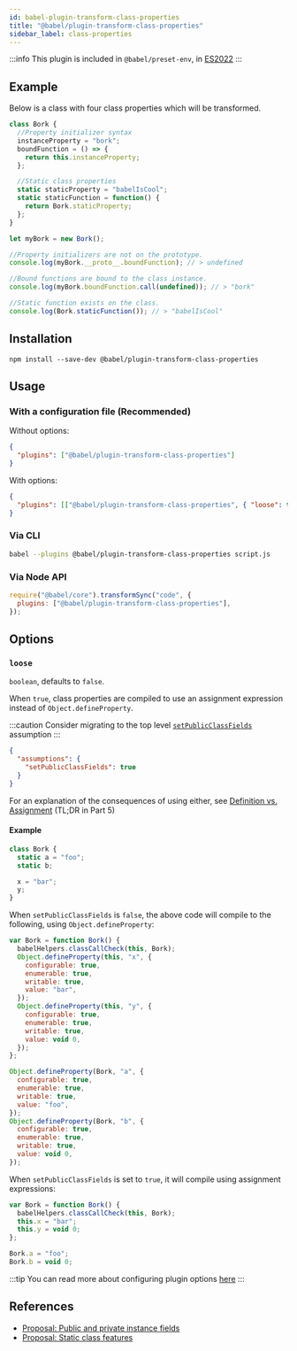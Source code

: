 ```yaml
---
id: babel-plugin-transform-class-properties
title: "@babel/plugin-transform-class-properties"
sidebar_label: class-properties
---
```


:::info
This plugin is included in `@babel/preset-env`, in [ES2022](https://github.com/tc39/proposals/blob/master/finished-proposals.md)
:::

## Example

Below is a class with four class properties which will be transformed.

```js title="JavaScript"
class Bork {
  //Property initializer syntax
  instanceProperty = "bork";
  boundFunction = () => {
    return this.instanceProperty;
  };

  //Static class properties
  static staticProperty = "babelIsCool";
  static staticFunction = function() {
    return Bork.staticProperty;
  };
}

let myBork = new Bork();

//Property initializers are not on the prototype.
console.log(myBork.__proto__.boundFunction); // > undefined

//Bound functions are bound to the class instance.
console.log(myBork.boundFunction.call(undefined)); // > "bork"

//Static function exists on the class.
console.log(Bork.staticFunction()); // > "babelIsCool"
```

## Installation

```shell npm2yarn
npm install --save-dev @babel/plugin-transform-class-properties
```

## Usage

### With a configuration file (Recommended)

Without options:

```json title="babel.config.json"
{
  "plugins": ["@babel/plugin-transform-class-properties"]
}
```

With options:

```json title="babel.config.json"
{
  "plugins": [["@babel/plugin-transform-class-properties", { "loose": true }]]
}
```

### Via CLI

```sh title="Shell"
babel --plugins @babel/plugin-transform-class-properties script.js
```

### Via Node API

```js title="JavaScript"
require("@babel/core").transformSync("code", {
  plugins: ["@babel/plugin-transform-class-properties"],
});
```

## Options

### `loose`

`boolean`, defaults to `false`.

When `true`, class properties are compiled to use an assignment expression instead of `Object.defineProperty`.

:::caution
Consider migrating to the top level [`setPublicClassFields`](assumptions.md#setpublicclassfields) assumption
:::

```json title="babel.config.json"
{
  "assumptions": {
    "setPublicClassFields": true
  }
}
```

For an explanation of the consequences of using either, see [Definition vs. Assignment](http://2ality.com/2012/08/property-definition-assignment.html) (TL;DR in Part 5)

#### Example

```js title="JavaScript"
class Bork {
  static a = "foo";
  static b;

  x = "bar";
  y;
}
```

When `setPublicClassFields` is `false`, the above code will compile to the following, using `Object.defineProperty`:

```js title="JavaScript"
var Bork = function Bork() {
  babelHelpers.classCallCheck(this, Bork);
  Object.defineProperty(this, "x", {
    configurable: true,
    enumerable: true,
    writable: true,
    value: "bar",
  });
  Object.defineProperty(this, "y", {
    configurable: true,
    enumerable: true,
    writable: true,
    value: void 0,
  });
};

Object.defineProperty(Bork, "a", {
  configurable: true,
  enumerable: true,
  writable: true,
  value: "foo",
});
Object.defineProperty(Bork, "b", {
  configurable: true,
  enumerable: true,
  writable: true,
  value: void 0,
});
```

When `setPublicClassFields` is set to `true`, it will compile using assignment expressions:

```js title="JavaScript"
var Bork = function Bork() {
  babelHelpers.classCallCheck(this, Bork);
  this.x = "bar";
  this.y = void 0;
};

Bork.a = "foo";
Bork.b = void 0;
```

:::tip
You can read more about configuring plugin options [here](https://babeljs.io/docs/en/plugins#plugin-options)
:::

## References

- [Proposal: Public and private instance fields](https://github.com/tc39/proposal-class-fields)
- [Proposal: Static class features](https://github.com/tc39/proposal-static-class-features)
